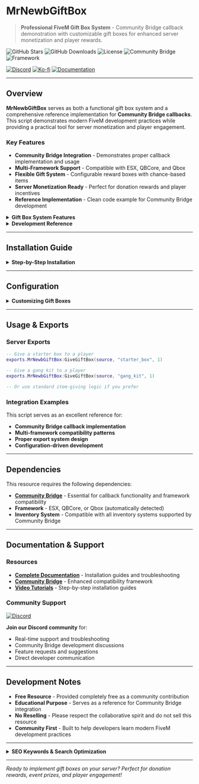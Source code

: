 # MrNewbGiftBox

> **Professional FiveM Gift Box System** - Community Bridge callback demonstration with customizable gift boxes for enhanced server monetization and player rewards.

![GitHub Stars](https://img.shields.io/github/stars/MrNewb/MrNewbGiftBox?style=for-the-badge&color=FFD700) ![GitHub Downloads](https://img.shields.io/github/downloads/MrNewb/MrNewbGiftBox/total?style=for-the-badge&color=00FF00) ![License](https://img.shields.io/badge/License-FREE-brightgreen?style=for-the-badge) ![Community Bridge](https://img.shields.io/badge/Community_Bridge-Required-red?style=for-the-badge) ![Framework](https://img.shields.io/badge/Framework-ESX%20%7C%20QBCore%20%7C%20Qbox-blue?style=for-the-badge)

[![Discord](https://img.shields.io/discord/1204398264812830720?label=Discord&logo=discord&color=7289DA&style=for-the-badge)](https://discord.gg/mrnewbscripts) [![Ko-fi](https://img.shields.io/badge/Support-Ko--fi-FF5E5B?style=for-the-badge&logo=ko-fi)](https://ko-fi.com/R5R76BIM9) [![Documentation](https://img.shields.io/badge/Docs-GitBook-blue?style=for-the-badge&logo=gitbook)](https://mrnewbs-scrips.gitbook.io/guide)

---

## Overview

**MrNewbGiftBox** serves as both a functional gift box system and a comprehensive reference implementation for **Community Bridge callbacks**. This script demonstrates modern FiveM development practices while providing a practical tool for server monetization and player engagement.

### Key Features

- **Community Bridge Integration** - Demonstrates proper callback implementation and usage
- **Multi-Framework Support** - Compatible with ESX, QBCore, and Qbox
- **Flexible Gift System** - Configurable reward boxes with chance-based items
- **Server Monetization Ready** - Perfect for donation rewards and player incentives
- **Reference Implementation** - Clean code example for Community Bridge development

<details>
<summary><strong>Gift Box System Features</strong></summary>

- **Customizable Reward Boxes** - Configure multiple gift box types with unique rewards
- **Chance-Based Items** - Set probability percentages for rare items
- **Guaranteed Rewards** - Include items that always appear in boxes
- **Money Rewards** - Optional account (bank/cash) rewards included
- **Multi-Inventory Support** - Works with both QB-Core and ox_inventory systems

</details>

<details>
<summary><strong>Development Reference</strong></summary>

- **Community Bridge Callbacks** - Real-world implementation examples
- **Modern Code Structure** - Clean, organized, and well-documented codebase
- **Multi-Framework Compatibility** - Shows proper framework detection and integration
- **Export System** - Demonstrates server-side export functionality

</details>

---

## Installation Guide

<details>
<summary><strong>Step-by-Step Installation</strong></summary>

### Prerequisites
- **[Community Bridge](https://github.com/The-Order-Of-The-Sacred-Framework/community_bridge)** - Required for callback functionality
- **Framework** - ESX, QBCore, or Qbox (auto-detected)
- **Inventory System** - QB-Core inventory or ox_inventory

### Item Configuration

This script adds gift box items to your inventory system. Follow the instructions for your specific setup:

#### QB-Core Framework

Add the following items to your `qb-core/shared/items.lua`:

```lua
starter_box = {name = 'starter_box', label = 'Starter Gift Box', weight = 1000, type = 'item', image = 'giftbox.png', unique = false, useable = true, shouldClose = true, description = 'A gift box'},
gang_kit = {name = 'gang_kit', label = 'Gang Kit', weight = 1000, type = 'item', image = 'giftbox.png', unique = false, useable = true, shouldClose = true, description = 'A gift box'},
```

#### ox_inventory

Add the following items to your `ox_inventory/data/items.lua`:

```lua
["starter_box"] = {
    label = "Starter Gift Box",
    weight = 1000,
    stack = true,
    close = true,
    description = "A gift box",
    client = {
        image = "giftbox.png",
    }
},

["gang_kit"] = {
    label = "Gang Kit",
    weight = 1000,
    stack = true,
    close = true,
    description = "A gift box",
    client = {
        image = "giftbox.png",
    }
},
```

### Image Setup

Ensure `giftbox.png` is placed in your inventory image directory:
- **QB-Core**: `qb-inventory/html/images/`
- **ox_inventory**: `ox_inventory/web/images/`

### Resource Installation
1. Download and extract the resource to your `resources` folder
2. Ensure Community Bridge is installed and configured
3. Add `ensure MrNewbGiftBox` to your `server.cfg`
4. Restart your server

</details>

---

## Configuration

<details>
<summary><strong>Customizing Gift Boxes</strong></summary>

Edit `src/shared/config.lua` to define additional gift boxes. Each box configuration supports:

- **Item Lists** - Define items with `chance` (probability) or `always` (guaranteed) fields
- **Account Rewards** - Optional money rewards (bank/cash)
- **Flexible Structure** - Easy to add new box types and modify existing ones

Example configuration structure:
```lua
Config.GiftBoxes = {
    ["starter_box"] = {
        items = {
            {item = "bread", amount = 5, chance = 100}, -- Always included
            {item = "water", amount = 3, chance = 80},  -- 80% chance
        },
        money = {amount = 500, account = "bank"} -- Optional money reward
    }
}
```

</details>

---

## Usage & Exports

### Server Exports

```lua
-- Give a starter box to a player
exports.MrNewbGiftBox:GiveGiftBox(source, "starter_box", 1)

-- Give a gang kit to a player
exports.MrNewbGiftBox:GiveGiftBox(source, "gang_kit", 1)

-- Or use standard item-giving logic if you prefer
```

### Integration Examples

This script serves as an excellent reference for:
- **Community Bridge callback implementation**
- **Multi-framework compatibility patterns**
- **Proper export system design**
- **Configuration-driven development**

---

## Dependencies

This resource requires the following dependencies:

- **[Community Bridge](https://github.com/The-Order-Of-The-Sacred-Framework/community_bridge)** - Essential for callback functionality and framework compatibility
- **Framework** - ESX, QBCore, or Qbox (automatically detected)
- **Inventory System** - Compatible with all inventory systems supported by Community Bridge

---

## Documentation & Support

### Resources
- **[Complete Documentation](https://mrnewbs-scrips.gitbook.io/guide)** - Installation guides and troubleshooting
- **[Community Bridge](https://github.com/The-Order-Of-The-Sacred-Framework/community_bridge)** - Enhanced compatibility framework
- **[Video Tutorials](https://www.youtube.com/@mrnewb2819)** - Step-by-step installation guides

### Community Support
[![Discord](https://discordapp.com/api/guilds/1204398264812830720/widget.png?style=banner2)](https://discord.gg/mrnewbscripts)

**Join our Discord community** for:
- Real-time support and troubleshooting
- Community Bridge development discussions
- Feature requests and suggestions  
- Direct developer communication

---

## Development Notes

- **Free Resource** - Provided completely free as a community contribution
- **Educational Purpose** - Serves as a reference for Community Bridge integration
- **No Reselling** - Please respect the collaborative spirit and do not sell this resource
- **Community First** - Built to help developers learn modern FiveM development practices

---

<details>
<summary><strong>SEO Keywords & Search Optimization</strong></summary>

**FiveM Scripts:** FiveM scripts • FiveM resources • FiveM development • FiveM server scripts • Custom FiveM scripts • Professional FiveM scripts • FiveM script developer • FiveM lua scripts • Best FiveM scripts • Free FiveM scripts • Quality FiveM scripts • Gift box scripts

**Gift Box System:** FiveM gift boxes • Gift box script • Reward system FiveM • Loot boxes FiveM • Gift system • Donation rewards • Player rewards FiveM • Prize boxes • Reward boxes FiveM • Gift mechanics • Loot system FiveM

**Framework Compatibility:** ESX scripts • QBCore scripts • Qbox scripts • QBX scripts • QB-Core resources • Multi-framework scripts • ESX resources • QBCore resources • Framework compatibility • Universal FiveM scripts • Cross-framework development • ESX QBCore Qbox compatibility

**Community Bridge:** Community Bridge scripts • Community Bridge integration • Community Bridge callbacks • FiveM Community Bridge • Bridge system FiveM • Callback system • Modern FiveM development • Bridge compatibility • Framework bridge

**Inventory Systems:** ox_inventory scripts • Ox Inventory integration • qb-inventory compatibility • QB inventory • Item-based systems • FiveM inventory • Usable items FiveM • Custom items • Item management scripts • Inventory enhancement

**Free Resources:** Free FiveM scripts • Open source FiveM • Community FiveM scripts • No escrow FiveM • Unencrypted scripts • Community resources • Free roleplay scripts • Open source roleplay • Community driven development

**Server Monetization:** FiveM monetization • Donation rewards • Server income • Player incentives • Reward systems • Server funding • Premium rewards • VIP rewards • Donation boxes • Server economy

**Development Reference:** Lua programming • Lua scripting • FiveM development • Code examples • Programming reference • Development tutorial • Modern scripting • Best practices FiveM • Clean code examples

**Roleplay Enhancement:** GTA V roleplay • GTA RP scripts • Roleplay server scripts • RP server resources • Immersive roleplay • Professional roleplay scripts • Roleplay enhancement tools • Player engagement • Server events

**Search Tags:** `fivem-scripts` `gift-boxes` `reward-system` `community-bridge` `ox-inventory` `esx-scripts` `qbcore-scripts` `qbox-scripts` `qbx-scripts` `free-fivem` `lua-programming` `gta5-roleplay` `roleplay-scripts` `donation-rewards` `player-rewards` `fivem-resources` `open-source` `multi-framework` `professional-scripts` `development-reference` `qbox` `qb-core` `qbx` `free` `gift` `monetize` `easy` `mrnewb` `community_bridge`

</details>

---

*Ready to implement gift boxes on your server? Perfect for donation rewards, event prizes, and player engagement!*
